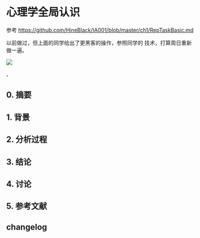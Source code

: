 # 心理学全局认识
参考 https://github.com/HineBlack/IA001/blob/master/ch1/RepTaskBasic.md

以前做过，但上面的同学给出了更黑客的操作，参照同学的 技术，打算周日重新做一遍。

![](http://olvs25obh.bkt.clouddn.com/2018-05-12-15260896323032.jpg)

、

## 0. 摘要
## 1. 背景
## 2. 分析过程
## 3. 结论
## 4. 讨论
## 5. 参考文献

## changelog

